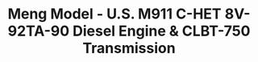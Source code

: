 ---
layout: product
title: "Meng Model - U.S. M911 C-HET 8V-92TA-90 Diesel Engine & CLBT-750 Transmission"
price: "TBA" 
desc: "N/A"
img_path: "/assets/img/MMSPS055.jpg"
brand: "N/A"
available: false
special_offer: false
new: false
soon: false
cat: "010000"
subcat: "011000"
subsubcat: "0N/A"
sifra: "MMSPS055"
---
